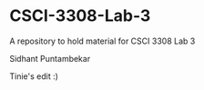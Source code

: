 # CSCI-3308-Lab-3
A repository to hold material for CSCI 3308 Lab 3

Sidhant Puntambekar

Tinie's edit :)
